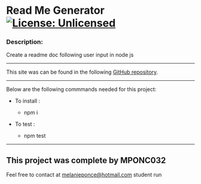 
# **Read Me Generator** [![License: Unlicensed](https://img.shields.io/badge/license-Unlicense-blue.svg)](https://unlicense.org/)

### Description:

Create a readme doc following user input in node js

---

This site was can be found in the following [GitHub repository](URL).

---
  
Below are the following commmands needed for this project:

+ To install :

  + npm i

- To test : 

  - npm test

---

## This project was complete by **MPONC032**
Feel free to contact at <melanieponce@hotmail.com>
student run

    